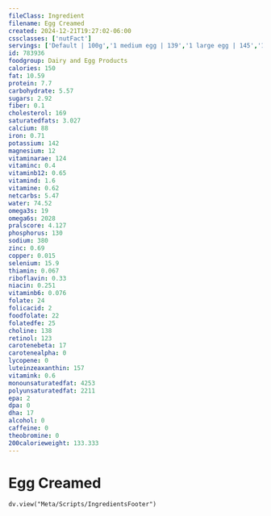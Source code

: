 ```yaml
---
fileClass: Ingredient
filename: Egg Creamed
created: 2024-12-21T19:27:02-06:00
cssclasses: ['nutFact']
servings: ['Default | 100g','1 medium egg | 139','1 large egg | 145','1 extra large egg | 153','1 egg, ns as to size | 145','1 cup | 238']
id: 783936
foodgroup: Dairy and Egg Products 
calories: 150
fat: 10.59
protein: 7.7
carbohydrate: 5.57
sugars: 2.92
fiber: 0.1
cholesterol: 169
saturatedfats: 3.027
calcium: 88
iron: 0.71
potassium: 142
magnesium: 12
vitaminarae: 124
vitaminc: 0.4
vitaminb12: 0.65
vitamind: 1.6
vitamine: 0.62
netcarbs: 5.47
water: 74.52
omega3s: 19
omega6s: 2028
pralscore: 4.127
phosphorus: 130
sodium: 380
zinc: 0.69
copper: 0.015
selenium: 15.9
thiamin: 0.067
riboflavin: 0.33
niacin: 0.251
vitaminb6: 0.076
folate: 24
folicacid: 2
foodfolate: 22
folatedfe: 25
choline: 138
retinol: 123
carotenebeta: 17
carotenealpha: 0
lycopene: 0
luteinzeaxanthin: 157
vitamink: 0.6
monounsaturatedfat: 4253
polyunsaturatedfat: 2211
epa: 2
dpa: 0
dha: 17
alcohol: 0
caffeine: 0
theobromine: 0
200calorieweight: 133.333
---
```


# Egg Creamed

```dataviewjs
dv.view("Meta/Scripts/IngredientsFooter")
```